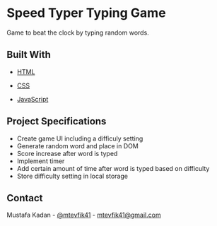 <!-- ABOUT THE PROJECT -->

# Speed Typer Typing Game

Game to beat the clock by typing random words.

## Built With

- [HTML](https://en.wikipedia.org/wiki/HTML)

- [CSS](https://en.wikipedia.org/wiki/CSS)

- [JavaScript](https://www.javascript.com/)

## Project Specifications

- Create game UI including a difficuly setting
- Generate random word and place in DOM
- Score increase after word is typed
- Implement timer
- Add certain amount of time after word is typed based on difficulty
- Store difficulty setting in local storage

## Contact

Mustafa Kadan - [@mtevfik41](https://twitter.com/mtevfik41) - mtevfik41@gmail.com
